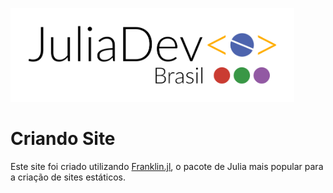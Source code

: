 <!-- ![https://juliadev.com.br](assets/logo.svg) -->
<a href='https://juliadev.com.br'><img src="assets/logo.svg" height="150" /></a>

# Criando Site
Este site foi criado utilizando [Franklin.jl](https://franklinjl.org/), o pacote de Julia mais popular para a criação de sites estáticos.
